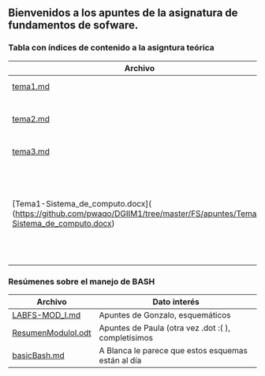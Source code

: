 ## Bienvenidos a los apuntes de la asignatura de fundamentos de sofware.
### Tabla con índices de contenido a la asigntura teórica
 Archivo      	      	 	   | Descripción
 --- 				   | ---
 [tema1.md](https://github.com/pwaqo/DGIIM1/tree/master/FS/apuntes/tema1.md) | Sistemas de cómputo
 [tema2.md](https://github.com/pwaqo/DGIIM1/tree/master/FS/apuntes/tema2.md) | Introducción a los sistemas operativos
 [tema3.md](https://github.com/pwaqo/DGIIM1/tree/master/FS/apuntes/tema3.md) | Compilación y enlazado
 [Tema1-Sistema_de_computo.docx]( (https://github.com/pwaqo/DGIIM1/tree/master/FS/apuntes/Tema1-Sistema_de_computo.docx) | Esto está aquí por respeto a Paula, pero es una vergüenza y deshonra para el repositorio el .docx

### Resúmenes sobre el manejo de BASH

 Archivo | Dato interés
  --- 	 | ---
 [ LABFS-MOD_I.md](https://github.com/pwaqo/DGIIM1/blob/master/FS/apuntes/LABFS-MOD_I.md)	| Apuntes de Gonzalo, esquemáticos
 [ResumenModuloI.odt](https://github.com/pwaqo/DGIIM1/tree/master/FS/apuntes/ResumenModuloI.odt) | Apuntes de Paula (otra vez .dot :( ), completísimos
 [basicBash.md](https://github.com/pwaqo/DGIIM1/tree/master/FS/apuntes/basicBash.md)		| A Blanca le parece que estos esquemas están al día 
